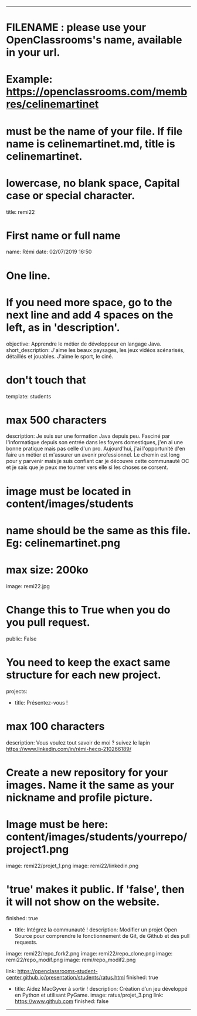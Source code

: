 ---

# FILENAME : please use your OpenClassrooms's name, available in your url.
# Example: https://openclassrooms.com/membres/celinemartinet
# must be the name of your file. If file name is celinemartinet.md, title is celinemartinet.
# lowercase, no blank space, Capital case or special character.
title: remi22

# First name or full name
name: Rémi
date: 02/07/2019 16:50

# One line.
# If you need more space, go to the next line and add 4 spaces on the left, as in 'description'.
objective: Apprendre le métier de développeur en langage Java.
short_description: J'aime les beaux paysages, les jeux vidéos scénarisés, détaillés et jouables. J'aime le sport, le ciné.

# don't touch that
template: students

# max 500 characters
description:
Je suis sur une formation Java depuis peu. Fasciné par l'informatique depuis son entrée dans les foyers domestiques, j'en ai une bonne pratique mais pas celle d'un pro.
Aujourd'hui, j'ai l'opportunité d'en faire un métier et m'assurer un avenir professionnel. Le chemin est long pour y parvenir mais je suis confiant car je découvre cette communauté OC et je sais que je peux me tourner vers elle si les choses se corsent.

# image must be located in content/images/students
# name should be the same as this file. Eg: celinemartinet.png
# max size: 200ko
image: remi22.jpg

# Change this to True when you do you pull request.
public: False

# You need to keep the exact same structure for each new project.
projects:
- title: Présentez-vous !

# max 100 characters
description: Vous voulez tout savoir de moi ? suivez le lapin https://www.linkedin.com/in/rémi-hecq-210266189/

# Create a new repository for your images. Name it the same as your nickname and profile picture.

# Image must be here: content/images/students/yourrepo/project1.png
image: remi22/projet_1.png
image: remi22/linkedin.png
    
# 'true' makes it public. If 'false', then it will not show on the website.
finished: true

- title: Intégrez la communauté !
description: Modifier un projet Open Source pour comprendre le fonctionnement de Git, de Github et des pull requests.

image: remi22/repo_fork2.png
image: remi22/repo_clone.png
image: remi22/repo_modif.png
image: remi/repo_modif2.png
        
link: https://openclassrooms-student-center.github.io/presentation/students/ratus.html
finished: true

- title: Aidez MacGyver à sortir !
description: Création d’un jeu développé en Python et utilisant PyGame.
image: ratus/projet_3.png
link: https://www.github.com
finished: false
---